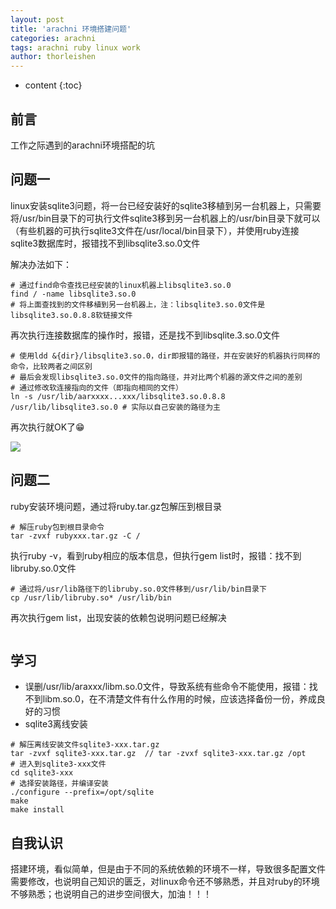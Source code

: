 ```yaml
---
layout: post
title: 'arachni 环境搭建问题'
categories: arachni
tags: arachni ruby linux work
author: thorleishen
---
```


* content
{:toc}
## 前言

工作之际遇到的arachni环境搭配的坑



## 问题一

linux安装sqlite3问题，将一台已经安装好的sqlite3移植到另一台机器上，只需要将/usr/bin目录下的可执行文件sqlite3移到另一台机器上的/usr/bin目录下就可以（有些机器的可执行sqlite3文件在/usr/local/bin目录下），并使用ruby连接sqlite3数据库时，报错找不到libsqlite3.so.0文件

解决办法如下：

```linux
# 通过find命令查找已经安装的linux机器上libsqlite3.so.0
find / -name libsqlite3.so.0
# 将上面查找到的文件移植到另一台机器上，注：libsqlite3.so.0文件是libsqlite3.so.0.8.8软链接文件
```

再次执行连接数据库的操作时，报错，还是找不到libsqlite.3.so.0文件

```linux
# 使用ldd &{dir}/libsqlite3.so.0，dir即报错的路径，并在安装好的机器执行同样的命令，比较两者之间区别
# 最后会发现libsqlite3.so.0文件的指向路径，并对比两个机器的源文件之间的差别
# 通过修改软连接指向的文件（即指向相同的文件）
ln -s /usr/lib/aarxxxx...xxx/libsqlite3.so.0.8.8 /usr/lib/libsqlite3.so.0 # 实际以自己安装的路径为主
```

再次执行就OK了😁

![](https://github.com/Thorleishen/thorleishen.github.io/tree/master/images/2019-08-08-img1.jpg)

## 问题二

ruby安装环境问题，通过将ruby.tar.gz包解压到根目录

```linux
# 解压ruby包到根目录命令
tar -zvxf rubyxxx.tar.gz -C /
```

执行ruby -v，看到ruby相应的版本信息，但执行gem list时，报错：找不到libruby.so.0文件

```linux
# 通过将/usr/lib路径下的libruby.so.0文件移到/usr/lib/bin目录下
cp /usr/lib/libruby.so* /usr/lib/bin
```

再次执行gem list，出现安装的依赖包说明问题已经解决

![]()

## 学习

- 误删/usr/lib/araxxx/libm.so.0文件，导致系统有些命令不能使用，报错：找不到libm.so.0，在不清楚文件有什么作用的时候，应该选择备份一份，养成良好的习惯
- sqlite3离线安装

```linux
# 解压离线安装文件sqlite3-xxx.tar.gz
tar -zvxf sqlite3-xxx.tar.gz  // tar -zvxf sqlite3-xxx.tar.gz /opt
# 进入到sqlite3-xxx文件
cd sqlite3-xxx
# 选择安装路径，并编译安装
./configure --prefix=/opt/sqlite
make
make install
```



## 自我认识

搭建环境，看似简单，但是由于不同的系统依赖的环境不一样，导致很多配置文件需要修改，也说明自己知识的匮乏，对linux命令还不够熟悉，并且对ruby的环境不够熟悉；也说明自己的进步空间很大，加油！！！

